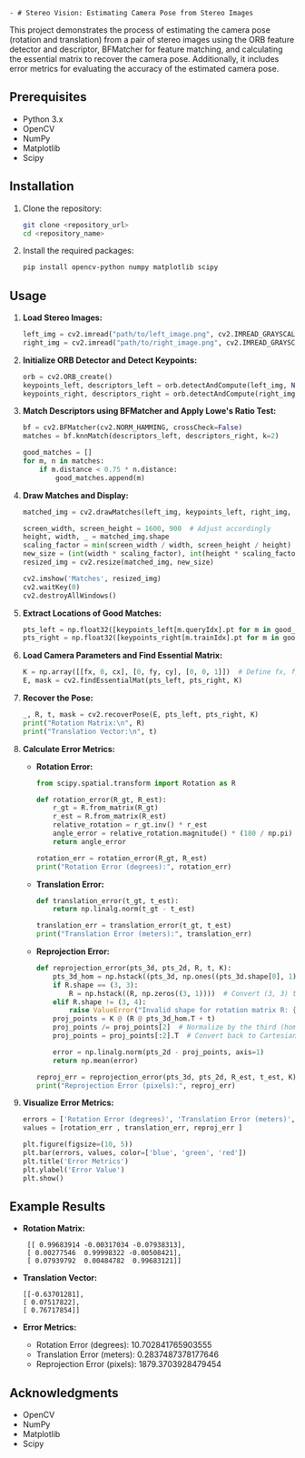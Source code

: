 
    - # Stereo Vision: Estimating Camera Pose from Stereo Images

This project demonstrates the process of estimating the camera pose (rotation and translation) from a pair of stereo images using the ORB feature detector and descriptor, BFMatcher for feature matching, and calculating the essential matrix to recover the camera pose. Additionally, it includes error metrics for evaluating the accuracy of the estimated camera pose.

## Prerequisites

- Python 3.x
- OpenCV
- NumPy
- Matplotlib
- Scipy

## Installation

1. Clone the repository:
    ```bash
    git clone <repository_url>
    cd <repository_name>
    ```

2. Install the required packages:
    ```bash
    pip install opencv-python numpy matplotlib scipy
    ```

## Usage

1. **Load Stereo Images:**
    ```python
    left_img = cv2.imread("path/to/left_image.png", cv2.IMREAD_GRAYSCALE)
    right_img = cv2.imread("path/to/right_image.png", cv2.IMREAD_GRAYSCALE)
    ```

2. **Initialize ORB Detector and Detect Keypoints:**
    ```python
    orb = cv2.ORB_create()
    keypoints_left, descriptors_left = orb.detectAndCompute(left_img, None)
    keypoints_right, descriptors_right = orb.detectAndCompute(right_img, None)
    ```

3. **Match Descriptors using BFMatcher and Apply Lowe's Ratio Test:**
    ```python
    bf = cv2.BFMatcher(cv2.NORM_HAMMING, crossCheck=False)
    matches = bf.knnMatch(descriptors_left, descriptors_right, k=2)

    good_matches = []
    for m, n in matches:
        if m.distance < 0.75 * n.distance:
            good_matches.append(m)
    ```

4. **Draw Matches and Display:**
    ```python
    matched_img = cv2.drawMatches(left_img, keypoints_left, right_img, keypoints_right, good_matches, None, flags=cv2.DrawMatchesFlags_NOT_DRAW_SINGLE_POINTS)
    
    screen_width, screen_height = 1600, 900  # Adjust accordingly
    height, width, _ = matched_img.shape
    scaling_factor = min(screen_width / width, screen_height / height)
    new_size = (int(width * scaling_factor), int(height * scaling_factor))
    resized_img = cv2.resize(matched_img, new_size)

    cv2.imshow('Matches', resized_img)
    cv2.waitKey(0)
    cv2.destroyAllWindows()
    ```

5. **Extract Locations of Good Matches:**
    ```python
    pts_left = np.float32([keypoints_left[m.queryIdx].pt for m in good_matches]).reshape(-1, 1, 2)
    pts_right = np.float32([keypoints_right[m.trainIdx].pt for m in good_matches]).reshape(-1, 1, 2)
    ```

6. **Load Camera Parameters and Find Essential Matrix:**
    ```python
    K = np.array([[fx, 0, cx], [0, fy, cy], [0, 0, 1]])  # Define fx, fy, cx, cy accordingly
    E, mask = cv2.findEssentialMat(pts_left, pts_right, K)
    ```

7. **Recover the Pose:**
    ```python
    _, R, t, mask = cv2.recoverPose(E, pts_left, pts_right, K)
    print("Rotation Matrix:\n", R)
    print("Translation Vector:\n", t)
    ```

8. **Calculate Error Metrics:**
    - **Rotation Error:**
        ```python
        from scipy.spatial.transform import Rotation as R

        def rotation_error(R_gt, R_est):
            r_gt = R.from_matrix(R_gt)
            r_est = R.from_matrix(R_est)
            relative_rotation = r_gt.inv() * r_est
            angle_error = relative_rotation.magnitude() * (180 / np.pi)
            return angle_error

        rotation_err = rotation_error(R_gt, R_est)
        print("Rotation Error (degrees):", rotation_err)
        ```

    - **Translation Error:**
        ```python
        def translation_error(t_gt, t_est):
            return np.linalg.norm(t_gt - t_est)

        translation_err = translation_error(t_gt, t_est)
        print("Translation Error (meters):", translation_err)
        ```

    - **Reprojection Error:**
        ```python
        def reprojection_error(pts_3d, pts_2d, R, t, K):
            pts_3d_hom = np.hstack((pts_3d, np.ones((pts_3d.shape[0], 1))))  # Convert to homogeneous coordinates
            if R.shape == (3, 3):
                R = np.hstack((R, np.zeros((3, 1))))  # Convert (3, 3) to (3, 4)
            elif R.shape != (3, 4):
                raise ValueError("Invalid shape for rotation matrix R: {}".format(R.shape))
            proj_points = K @ (R @ pts_3d_hom.T + t)
            proj_points /= proj_points[2]  # Normalize by the third (homogeneous) coordinate
            proj_points = proj_points[:2].T  # Convert back to Cartesian coordinates

            error = np.linalg.norm(pts_2d - proj_points, axis=1)
            return np.mean(error)

        reproj_err = reprojection_error(pts_3d, pts_2d, R_est, t_est, K)
        print("Reprojection Error (pixels):", reproj_err)
        ```

9. **Visualize Error Metrics:**
    ```python
    errors = ['Rotation Error (degrees)', 'Translation Error (meters)', 'Reprojection Error (pixels)']
    values = [rotation_err , translation_err, reproj_err ]

    plt.figure(figsize=(10, 5))
    plt.bar(errors, values, color=['blue', 'green', 'red'])
    plt.title('Error Metrics')
    plt.ylabel('Error Value')
    plt.show()
    ```

## Example Results

- **Rotation Matrix:**
    ```
     [[ 0.99683914 -0.00317034 -0.07938313],
     [ 0.00277546  0.99998322 -0.00508421],
     [ 0.07939792  0.00484782  0.99683121]]
    ```

- **Translation Vector:**
    ```
    [[-0.63701281],
    [ 0.07517822],
    [ 0.76717854]]
    ```

- **Error Metrics:**
    - Rotation Error (degrees): 10.702841765903555
    - Translation Error (meters): 0.2837487378177646
    - Reprojection Error (pixels): 1879.3703928479454

## Acknowledgments

- OpenCV
- NumPy
- Matplotlib
- Scipy




